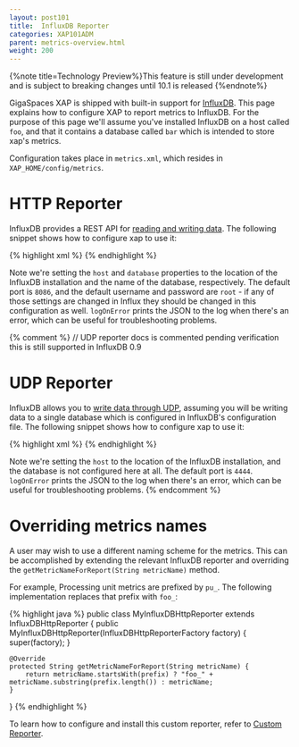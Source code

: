 ```yaml
---
layout: post101
title:  InfluxDB Reporter
categories: XAP101ADM
parent: metrics-overview.html
weight: 200
---
```




{%note title=Technology Preview%}This feature is still under development and is subject to breaking changes until 10.1 is released {%endnote%}

GigaSpaces XAP is shipped with built-in support for [InfluxDB](http://influxdb.com/). This page explains how to configure XAP to report metrics to InfluxDB. For the purpose of this page we'll assume you've installed InfluxDB on a host called `foo`, and that it contains a database called `bar` which is intended to store xap's metrics.

Configuration takes place in `metrics.xml`, which resides in `XAP_HOME/config/metrics`.

# HTTP Reporter

InfluxDB provides a REST API for [reading and writing data](http://influxdb.com/docs/v0.8/api/reading_and_writing_data.html). The following snippet shows how to configure xap to use it:

{% highlight xml %}
<metrics-configuration>
    <reporters>
        <reporter name="influxdb-http">
            <property name="host" value="foo"/>
            <property name="port" value="8086"/>
            <property name="database" value="bar"/>
            <property name="username" value="root"/>
            <property name="password" value="root"/>
            <property name="logOnError" value="yes"/>
        </reporter>
    </reporters>
</metrics-configuration>
{% endhighlight %}

Note we're setting the `host` and `database` properties to the location of the InfluxDB installation and the name of the database, respectively. The default port is `8086`, and the default username and password are `root` - if any of those settings are changed in Influx they should be changed in this configuration as well. `logOnError` prints the JSON to the log when there's an error, which can be useful for troubleshooting problems.

{% comment %}
// UDP reporter docs is commented pending verification this is still supported in InfluxDB 0.9
# UDP Reporter

InfluxDB allows you to [write data through UDP](http://influxdb.com/docs/v0.8/api/reading_and_writing_data.html#writing-data-through-json-+-udp), assuming you will be writing data to a single database which is configured in InfluxDB's configuration file. The following snippet shows how to configure xap to use it:

{% highlight xml %}
<metrics-configuration>
    <reporters>
        <reporter name="influxdb-udp">
            <property name="host" value="foo"/>
            <property name="port" value="4444"/>
            <property name="logOnError" value="yes"/>
        </reporter>
    </reporters>
</metrics-configuration>
{% endhighlight %}

Note we're setting the `host` to the location of the InfluxDB installation, and the database is not configured here at all. The default port is `4444`. `logOnError` prints the JSON to the log when there's an error, which can be useful for troubleshooting problems.
{% endcomment %}

# Overriding metrics names

A user may wish to use a different naming scheme for the metrics. This can be accomplished by extending the relevant InfluxDB reporter and overriding the `getMetricNameForReport(String metricName)` method. 

For example, Processing unit metrics are prefixed by `pu_`. The following implementation replaces that prefix with `foo_`:

{% highlight java %}
public class MyInfluxDBHttpReporter extends InfluxDBHttpReporter {
    public MyInfluxDBHttpReporter(InfluxDBHttpReporterFactory factory) {
        super(factory);
    }

    @Override
    protected String getMetricNameForReport(String metricName) {
        return metricName.startsWith(prefix) ? "foo_" + metricName.substring(prefix.length()) : metricName;
    }
}
{% endhighlight %}

To learn how to configure and install this custom reporter, refer to [Custom Reporter](./metrics-custom-reporter.html).